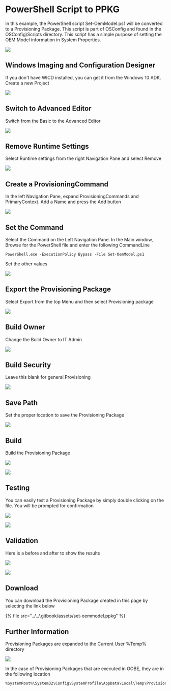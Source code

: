 # PowerShell Script to PPKG

In this example, the PowerShell script Set-OemModel.ps1 will be converted to a Provisioning Package.  This script is part of OSConfig and found in the OSConfig\Scripts directory.  This script has a simple purpose of setting the OEM Model information in System Properties.

![](../../.gitbook/assets/2018-09-02_23-55-52%20%281%29.png)

## Windows Imaging and Configuration Designer

If you don't have WICD installed, you can get it from the Windows 10 ADK.  Create a new Project

![](../../.gitbook/assets/2018-09-04_12-58-43.png)

## Switch to Advanced Editor

Switch from the Basic to the Advanced Editor

![](../../.gitbook/assets/2018-09-04_12-59-34.png)

## Remove Runtime Settings

Select Runtime settings from the right Navigation Pane and select Remove

![](../../.gitbook/assets/2018-09-04_13-01-41.png)

## Create a ProvisioningCommand

In the left Navigation Pane, expand ProvisioningCommands and PrimaryContext.  Add a Name and press the Add button

![](../../.gitbook/assets/2018-09-04_13-05-18.png)

## Set the Command

Select the Command on the Left Navigation Pane.  In the Main window, Browse for the PowerShell file and enter the following CommandLine

```text
PowerShell.exe -ExecutionPolicy Bypass -File Set-OemModel.ps1
```

Set the other values

![](../../.gitbook/assets/2018-09-04_13-13-17.png)

## Export the Provisioning Package

Select Export from the top Menu and then select Provisioning package

![](../../.gitbook/assets/2018-09-04_13-16-02.png)

## Build Owner

Change the Build Owner to IT Admin

![](../../.gitbook/assets/2018-09-04_13-16-57.png)

## Build Security

Leave this blank for general Provisioning

![](../../.gitbook/assets/2018-09-04_13-17-55.png)

## Save Path

Set the proper location to save the Provisioning Package

![](../../.gitbook/assets/2018-09-04_13-20-52.png)

## Build

Build the Provisioning Package

![](../../.gitbook/assets/2018-09-04_13-21-30.png)

![](../../.gitbook/assets/2018-09-04_13-22-10.png)

## Testing

You can easily test a Provisioning Package by simply double clicking on the file.  You will be prompted for confirmation

![](../../.gitbook/assets/2018-09-04_13-23-09.png)

![](../../.gitbook/assets/2018-09-04_13-24-13.png)

## Validation

Here is a before and after to show the results

![](../../.gitbook/assets/2018-09-04_13-32-32.png)

![](../../.gitbook/assets/2018-09-04_13-32-55.png)

## Download

You can download the Provisioning Package created in this page by selecting the link below

{% file src="../../.gitbook/assets/set-oemmodel.ppkg" %}

## Further Information

Provisioning Packages are expanded to the Current User %Temp% directory

![](../../.gitbook/assets/2018-09-04_13-27-55.png)

In the case of Provisioning Packages that are executed in OOBE, they are in the following location

```text
%SystemRoot%\System32\Config\SystemProfile\AppData\Local\Temp\ProvisioningPkgTmp\*
```



